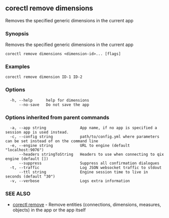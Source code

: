 ## corectl remove dimensions

Removes the specified generic dimensions in the current app

### Synopsis

Removes the specified generic dimensions in the current app

```
corectl remove dimensions <dimension-id>... [flags]
```

### Examples

```
corectl remove dimension ID-1 ID-2
```

### Options

```
  -h, --help      help for dimensions
      --no-save   Do not save the app
```

### Options inherited from parent commands

```
  -a, --app string               App name, if no app is specified a session app is used instead.
  -c, --config string            path/to/config.yml where parameters can be set instead of on the command line
  -e, --engine string            URL to engine (default "localhost:9076")
      --headers stringToString   Headers to use when connecting to qix engine (default [])
      --suppress                 Suppress all confirmation dialogues
  -t, --traffic                  Log JSON websocket traffic to stdout
      --ttl string               Engine session time to live in seconds (default "30")
  -v, --verbose                  Logs extra information
```

### SEE ALSO

* [corectl remove](corectl_remove.md)	 - Remove entities (connections, dimensions, measures, objects) in the app or the app itself

